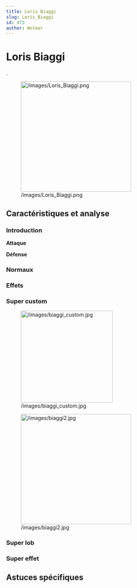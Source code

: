 ```yaml
---
title: Loris Biaggi
slug: Loris_Biaggi
id: 473
author: Wolmar
---
```


# Loris Biaggi

.

<figure>
<img src="/images/Loris_Biaggi.png" title="/images/Loris_Biaggi.png"
width="300" alt="/images/Loris_Biaggi.png" />
<figcaption aria-hidden="true">/images/Loris_Biaggi.png</figcaption>
</figure>

## Caractéristiques et analyse

### Introduction

**Attaque**

**Défense**

### Normaux

### Effets

### Super custom

<figure>
<img src="/images/biaggi_custom.jpg" title="/images/biaggi_custom.jpg"
width="250" alt="/images/biaggi_custom.jpg" />
<figcaption aria-hidden="true">/images/biaggi_custom.jpg</figcaption>
</figure>

<figure>
<img src="/images/biaggi2.jpg" title="/images/biaggi2.jpg" width="300"
alt="/images/biaggi2.jpg" />
<figcaption aria-hidden="true">/images/biaggi2.jpg</figcaption>
</figure>

### Super lob

### Super effet

## Astuces spécifiques
